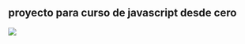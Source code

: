## proyecto para curso de javascript desde cero

![](https://www.google.com/search?q=javascript&rlz=1C1CHBF_esCO881CO881&sxsrf=ALeKk03RV0-vn1F-iJ1Fidk_fUaLVnzYFA:1599849126400&source=lnms&tbm=isch&sa=X&ved=2ahUKEwie4_223uHrAhWCslkKHVanDrMQ_AUoAXoECBsQAw&biw=1366&bih=625)
